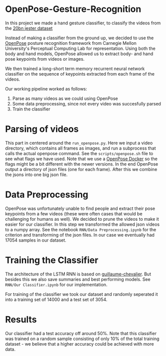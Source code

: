 # OpenPose-Gesture-Recognition

In this project we made a hand gesture classifier, to classify the videos from the [20bn jester dataset](https://20bn.com/datasets/jester)

Instead of making a classifier from the ground up, we decided to use the [OpenPose](https://github.com/CMU-Perceptual-Computing-Lab/openpose/) posture recognition framework from Carnegie Mellon University's Perceptual Computing Lab for representation. Using both the body and hand models, OpenPose allowed us to extract body- and hand pose keypoints from videos or images.

We then trained a long-short term memory recurrent neural network classifier on the sequence of keypoints extracted from each frame of the videos.

Our working pipeline worked as follows:
1. Parse as many videos as we could using OpenPose
2. Some data preprocessing, since not every video was succesfully parsed
3. Train the classifier

# Parsing of videos

This part in centered around the `run_openpose.py`.
Here we input a video directory, which contains all frames as images, and run a subprocess that calls the actual openpose command. See the  `scripts/openpose.sh` file to see what flags we have used. Note that we use a [OpenPose Docker](https://michaelsobrepera.com/guides/openposeaws.html) so the flags might be a bit different with the newer versions. In the end OpenPose output a directory of json files (one for each frame). After this we combine the jsons into one big json file.  

# Data Preprocessing

OpenPose was unfortunately unable to find people and extract their pose keypoints from a few videos (these were often cases that would be challenging for humans as well). We decided to prune the videos to make it easier for our classifier. In this step we transformed the allowed json videos to a numpy array. See the notebook `RNN/Data Preprocessing.ipynb` for the criterion and transforming of the json files. In our case we eventually had $17054$ samples in our dataset. 

# Training the Classifier

The architecture of the LSTM RNN is based on [guillaume-chevalier](https://github.com/guillaume-chevalier/LSTM-Human-Activity-Recognition). But besides this we also save summaries and best performing models. See `RNN/Our Classifier.ipynb` for our implementation.

For training of the classifier we took our dataset and randomly seperated it into a training set of $14000$ and a test set of $3054$.


# Results

Our classifier had a test accuracy off around $50\%$. Note that this classifier was trained on a random sample consisting of only $10\%$ of the total training dataset - we believe that a higher accuracy could be achieved with more data. 
